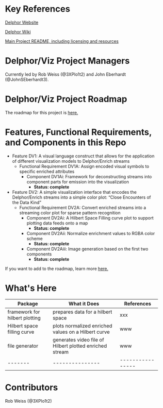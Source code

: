 # Key References #

[Delphor Website](http://www.delphor.net/) 

[Delphor Wiki](https://github.com/delphornet/Cortextual/wiki) 

[Main Project README, including licensing and resources](https://github.com/delphornet/Cortextual/blob/master/README.md)

# Delphor/Viz Project Managers #

Currently led by Rob Weiss (@3XPlo1t2) and John Eberhardt (@JohnSEberhardt3).

# Delphor/Viz Project Roadmap #

The roadmap for this project is [here.](https://github.com/delphornet/Cortextual/wiki/Project-Roadmap#delphorviz-repo-and-project-roadmap)

# Features, Functional Requirements, and Components in this Repo #

+	Feature DV1: A visual language construct that allows for the application of different visualization models to Delphor/Enrich streams
	+	Functional Requirement DV1A: Assign encoded visual symbols to specific enriched attributes 
		+ Component DV1Ai: Framework for deconstructing streams into component parts for emission into the visualization
			+ **Status: complete**
+	Feature DV2: A simple visualization interface that encodes the Delphor/Enrich streams into a simple color plot: “Close Encounters of the Data Kind”
	+ Functional Requirement DV2A: Convert enriched streams into a streaming color plot for sparse pattern recognition
		+	Component DV2Ai: A Hilbert Space Filling curve plot to support plotting data feeds onto a map
			+	**Status: complete**
		+	Component DV2Aii: Normalize enrichment values to RGBA color scheme
			+	**Status: complete**
		+ Component DV2Aiii: Image generation based on the first two components
			+ **Status: complete**

If you want to add to the roadmap, learn more [here.](https://github.com/delphornet/Cortextual/wiki/Feature-and-Release-Management)

# What's Here #

|**Package** | **What it Does** | **References** |
|-------------|----------|------------|
|framework for hilbert plotting| prepares data for a hilbert space|xxx|
|Hilbert space filling curve|plots normalized enriched values on a Hilbert curve|www|
|file generator|generates video file of Hilbert plotted enriched stream|www|
|-------|---------------|----------------|

# Contributors #

Rob Weiss (@3XPlo1t2)
